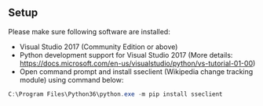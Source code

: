 
## Setup

Please make sure following software are installed:

* Visual Studio 2017 (Community Edition or above)
* Python development support for Visual Studio 2017 (More details: https://docs.microsoft.com/en-us/visualstudio/python/vs-tutorial-01-00)
* Open command prompt and install sseclient (Wikipedia change tracking module) using command below:

``` PowerShell
C:\Program Files\Python36\python.exe -m pip install sseclient 

